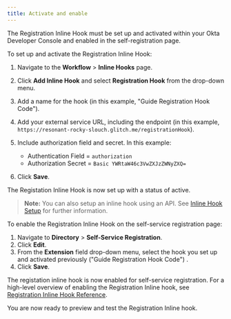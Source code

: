 ```yaml
---
title: Activate and enable
---
```


The Registration Inline Hook must be set up and activated within your Okta Developer Console and enabled in the self-registration page.

To set up and activate the Registration Inline Hook:

1. Navigate to the **Workflow** > **Inline Hooks** page.
2. Click **Add Inline Hook** and select **Registration Hook** from the drop-down menu.
3. Add a name for the hook (in this example, "Guide Registration Hook Code").
4. Add your external service URL, including the endpoint (in this example, `https://resonant-rocky-slouch.glitch.me/registrationHook`).
5. Include authorization field and secret. In this example:

    * Authentication Field = `authorization`
    * Authorization Secret = `Basic YWRtaW46c3VwZXJzZWNyZXQ=`
6. Click **Save**.

The Registation Inline Hook is now set up with a status of active.

> **Note:** You can also setup an inline hook using an API. See [Inline Hook Setup](/docs/concepts/inline-hooks/#inline-hook-setup) for further information.

To enable the Registration Inline Hook on the self-service registration page:

1. Navigate to **Directory** > **Self-Service Registration**.
2. Click **Edit**.
3. From the **Extension** field drop-down menu, select the hook you set up and activated previously ("Guide Registration Hook Code") .
4. Click **Save**.

The registation inline hook is now enabled for self-service registration. For a high-level overview of enabling the Registration Inline hook, see [Registration Inline Hook Reference](/docs/reference/registration-hook/).

You are now ready to preview and test the Registration Inline hook.

<NextSectionLink/>

